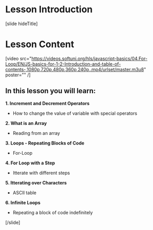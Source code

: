 # Lesson Introduction

[slide hideTitle]

# Lesson Content

[video src="https://videos.softuni.org/hls/javascript-basics/04.For-Loop/EN/JS-basics-for-1-2-Introduction-and-table-of-contents-,1080p,720p,480p,360p,240p,.mp4/urlset/master.m3u8" poster="" /]

## In this lesson you will learn:

**1. Increment and Decrement Operators**
- How to change the value of variable with special operators

**2. What is an Array**
- Reading from an array

**3. Loops - Repeating Blocks of Code**
- For-Loop

**4. For Loop with a Step**
- Itterate with different steps 

**5. Itterating over Characters**
- ASCII table

**6. Infinite Loops**
- Repeating a block of code indefinitely

[/slide]
